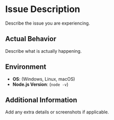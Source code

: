 # Issue Description
Describe the issue you are experiencing.

## Actual Behavior
Describe what is actually happening.

## Environment
- **OS**: (Windows, Linux, macOS)
- **Node.js Version**: (`node -v`)

## Additional Information
Add any extra details or screenshots if applicable.
